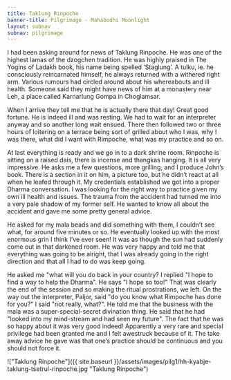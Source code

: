 ```yaml
---
title: Taklung Rinpoche
banner-title: Pilgrimage - Mahabodhi Moonlight
layout: subnav
subnav: pilgrimage
---
```



I had been asking around for news of Taklung Rinpoche. He was one of
the highest lamas of the dzogchen tradition. He was highly praised
in The Yogins of Ladakh book, his name being spelled ‘Staglung’. A
tulku, ie. he consciously reincarnated himself, he always returned
with a withered right arm. Various rumours had circled around about
his whereabouts and ill health. Someone said they might have news of him at a
monastery near Leh, a place called Karnarlung Gompa in Choglamsar. 

When I arrive they tell me that he is actually there that day! Great good
fortune. He is indeed ill and was resting. We had to wait for an interpreter
anyway and so another long wait ensued. There then followed two or three hours
of loitering on a terrace being sort of grilled about who I was, why I was
there, what did I want with Rimpoche, what was my practice and so on. 

At last everything is ready and we go in to a dark shrine room. Rinpoche is
sitting on a raised dais, there is incense and thangkas hanging. It is all very
impressive. He asks me a few questions, more grilling, and I produce John’s
book. There is a section in it on him, a picture too, but he didn’t react at
all when he leafed through it. My credentials established we got into a proper
Dharma conversation. I was looking for the right way to practice given my own
ill health and issues. The trauma from the accident had turned me into a very
pale shadow of my former self. He wanted to know all about the accident and
gave me some pretty general advice. 

He asked for my mala beads and did something with them, I couldn’t see what,
for around five minutes or so. He eventually looked up with the most enormous
grin I think I’ve ever seen! It was as though the sun had suddenly come out in
that darkened room. He was very happy and told me that everything was going to
be alright, that I was already going in the right direction and that all I had
to do was keep going. 

He asked me "what will you do back in your country? I replied "I hope to find a
way to help the Dharma". He says "I hope so too!" That was clearly the end of
the session and so making the ritual prostrations, we left. On the way out the
interpreter, Paljor, said "do you know what Rimpoche has done for you?" I said
"not really, what?". He told me that the business with the mala was a
super-special-secret divination thing. He said that he had "looked into my
mind-stream and had seen my future". The fact that he was so happy about it was
very good indeed! Apparently a very rare and special privilege had been granted
me and I felt awestruck because of it. The take away advice he gave was that
one’s practice should be continuous and you should not force it.


!["Taklung Rinpoche"]({{ site.baseurl }}/assets/images/pilg1/hh-kyabje-taklung-tsetrul-rinpoche.jpg "Taklung Rinpoche")
